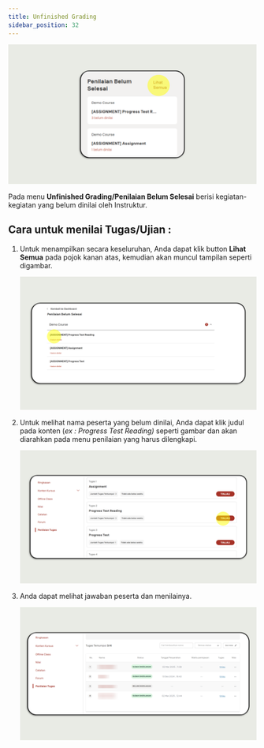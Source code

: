 ```yaml
---
title: Unfinished Grading
sidebar_position: 32
---
```

![](/img/unfinish-instructor-skills_indo-1.png)

Pada menu **Unfinished Grading/Penilaian Belum Selesai** berisi kegiatan-kegiatan yang belum dinilai oleh Instruktur.

## Cara untuk menilai Tugas/Ujian :

1. Untuk menampilkan secara keseluruhan, Anda dapat klik button **Lihat Semua** pada pojok kanan atas, kemudian akan muncul tampilan seperti digambar.

   ![](/img/unfinish-instructor-skills_indo-2.png)
2. Untuk melihat nama peserta yang belum dinilai, Anda dapat klik judul pada konten (*ex : Progress Test Reading)* seperti gambar dan akan diarahkan pada menu penilaian yang harus dilengkapi.

   ![](/img/unfinish-instructor-skills_indo-3.png)
3. Anda dapat melihat jawaban peserta dan menilainya. 

   ![](/img/unfinish-instructor-skills_indo-4.png)
